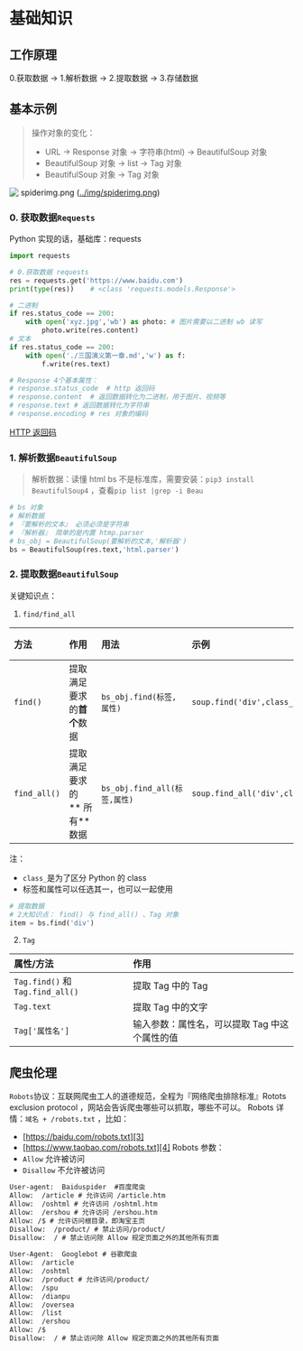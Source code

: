 # 基础知识
## 工作原理
0.获取数据 -\> 1.解析数据 -\> 2.提取数据 -\> 3.存储数据

## 基本示例
> 操作对象的变化：
> - URL -\> Response 对象 -\> 字符串(html) -\> BeautifulSoup 对象
> - BeautifulSoup 对象 -\> list -\> Tag 对象
> - BeautifulSoup 对象 -\> Tag 对象


![ spiderimg.png ]()([../img/spiderimg.png][1])

### 0. 获取数据`Requests`
Python 实现的话，基础库：requests
```python
import requests

# 0.获取数据 requests
res = requests.get('https://www.baidu.com')
print(type(res))	# <class 'requests.models.Response'>

# 二进制
if res.status_code == 200:
	with open('xyz.jpg','wb') as photo:	# 图片需要以二进制 wb 读写
		photo.write(res.content)
# 文本
if res.status_code == 200:
	with open('./三国演义第一章.md','w') as f:
		f.write(res.text)

# Response 4个基本属性：
# response.status_code	# http 返回码
# response.content	# 返回数据转化为二进制，用于图片、视频等
# response.text	# 返回数据转化为字符串
# response.encoding	# res 对象的编码
```
[HTTP 返回码][2]
### 1. 解析数据`BeautifulSoup`
> 解析数据：读懂 html
bs 不是标准库，需要安装：`pip3 install BeautifulSoup4` ，查看`pip list |grep -i Beau`

```python
# bs 对象
# 解析数据
# 『要解析的文本』 必须必须是字符串
# 『解析器』 简单的是内置 htmp.parser
# bs_obj = BeautifulSoup(要解析的文本,'解析器')
bs = BeautifulSoup(res.text,'html.parser')
```

### 2. 提取数据`BeautifulSoup`
关键知识点：

1. `find/find_all`

| 方法 | 作用 | 用法 |示例 | 返回值对象 |
|:----|:----|:----|:----|:----|
| `find()`| 提取满足要求的**首个**数据 | `bs_obj.find(标签,属性)` | `soup.find('div',class_='books')` | Tag |
| `find_all()`| 提取满足要求的** 所有**数据 | `bs_obj.find_all(标签,属性)` | `soup.find_all('div',class_='books')` | ResultSet |

注：
- `class_`是为了区分 Python 的 class
- 标签和属性可以任选其一，也可以一起使用

```python
# 提取数据
# 2大知识点： find() 与 find_all() 、Tag 对象
item = bs.find('div')
```

2. `Tag`

| 属性/方法 | 作用 |
|:----|:----|
| `Tag.find()` 和 `Tag.find_all()` | 提取 Tag 中的 Tag |
| `Tag.text` | 提取 Tag 中的文字 |
| `Tag['属性名']` | 输入参数：属性名，可以提取 Tag 中这个属性的值 |

## 爬虫伦理
`Robots`协议：互联网爬虫工人的道德规范，全程为『网络爬虫排除标准』Rotots exclusion protocol ，网站会告诉爬虫哪些可以抓取，哪些不可以。
Robots 详情：`域名 + /robots.txt` ，比如：
- [https://baidu.com/robots.txt][3]
- [https://www.taobao.com/robots.txt][4]
Robots 参数：
- `Allow`  允许被访问
- `Disallow` 不允许被访问
```html
User-agent:  Baiduspider  #百度爬虫
Allow:  /article # 允许访问 /article.htm
Allow:  /oshtml # 允许访问 /oshtml.htm
Allow:  /ershou # 允许访问 /ershou.htm
Allow: /$ # 允许访问根目录，即淘宝主页
Disallow:  /product/ # 禁止访问/product/
Disallow:  / # 禁止访问除 Allow 规定页面之外的其他所有页面
​
User-Agent:  Googlebot # 谷歌爬虫
Allow:  /article
Allow:  /oshtml
Allow:  /product # 允许访问/product/
Allow:  /spu
Allow:  /dianpu
Allow:  /oversea
Allow:  /list
Allow:  /ershou
Allow: /$
Disallow:  / # 禁止访问除 Allow 规定页面之外的其他所有页面
```

[1]:	https://github.com/JoyceWang1/learning/blob/master/img/spiderimg.png
[2]:	https://localprod.pandateacher.com/python-manuscript/crawler-html/exercise/HTTP%E5%93%8D%E5%BA%94%E7%8A%B6%E6%80%81%E7%A0%81.md
[3]:	http://baidu.com/robots.txt
[4]:	https://www.taobao.com/robots.txt

